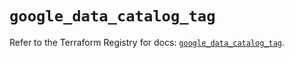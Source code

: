 # `google_data_catalog_tag`

Refer to the Terraform Registry for docs: [`google_data_catalog_tag`](https://registry.terraform.io/providers/hashicorp/google/6.49.0/docs/resources/data_catalog_tag).
